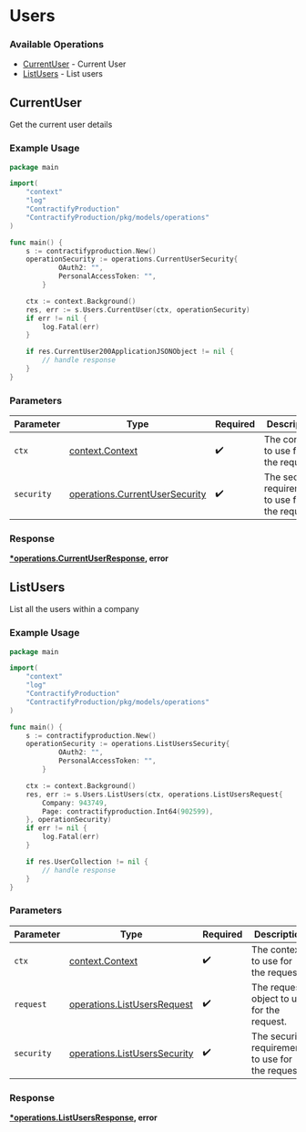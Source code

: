 # Users

### Available Operations

* [CurrentUser](#currentuser) - Current User
* [ListUsers](#listusers) - List users

## CurrentUser

Get the current user details

### Example Usage

```go
package main

import(
	"context"
	"log"
	"ContractifyProduction"
	"ContractifyProduction/pkg/models/operations"
)

func main() {
    s := contractifyproduction.New()
    operationSecurity := operations.CurrentUserSecurity{
            OAuth2: "",
            PersonalAccessToken: "",
        }

    ctx := context.Background()
    res, err := s.Users.CurrentUser(ctx, operationSecurity)
    if err != nil {
        log.Fatal(err)
    }

    if res.CurrentUser200ApplicationJSONObject != nil {
        // handle response
    }
}
```

### Parameters

| Parameter                                                                        | Type                                                                             | Required                                                                         | Description                                                                      |
| -------------------------------------------------------------------------------- | -------------------------------------------------------------------------------- | -------------------------------------------------------------------------------- | -------------------------------------------------------------------------------- |
| `ctx`                                                                            | [context.Context](https://pkg.go.dev/context#Context)                            | :heavy_check_mark:                                                               | The context to use for the request.                                              |
| `security`                                                                       | [operations.CurrentUserSecurity](../../models/operations/currentusersecurity.md) | :heavy_check_mark:                                                               | The security requirements to use for the request.                                |


### Response

**[*operations.CurrentUserResponse](../../models/operations/currentuserresponse.md), error**


## ListUsers

List all the users within a company

### Example Usage

```go
package main

import(
	"context"
	"log"
	"ContractifyProduction"
	"ContractifyProduction/pkg/models/operations"
)

func main() {
    s := contractifyproduction.New()
    operationSecurity := operations.ListUsersSecurity{
            OAuth2: "",
            PersonalAccessToken: "",
        }

    ctx := context.Background()
    res, err := s.Users.ListUsers(ctx, operations.ListUsersRequest{
        Company: 943749,
        Page: contractifyproduction.Int64(902599),
    }, operationSecurity)
    if err != nil {
        log.Fatal(err)
    }

    if res.UserCollection != nil {
        // handle response
    }
}
```

### Parameters

| Parameter                                                                    | Type                                                                         | Required                                                                     | Description                                                                  |
| ---------------------------------------------------------------------------- | ---------------------------------------------------------------------------- | ---------------------------------------------------------------------------- | ---------------------------------------------------------------------------- |
| `ctx`                                                                        | [context.Context](https://pkg.go.dev/context#Context)                        | :heavy_check_mark:                                                           | The context to use for the request.                                          |
| `request`                                                                    | [operations.ListUsersRequest](../../models/operations/listusersrequest.md)   | :heavy_check_mark:                                                           | The request object to use for the request.                                   |
| `security`                                                                   | [operations.ListUsersSecurity](../../models/operations/listuserssecurity.md) | :heavy_check_mark:                                                           | The security requirements to use for the request.                            |


### Response

**[*operations.ListUsersResponse](../../models/operations/listusersresponse.md), error**

